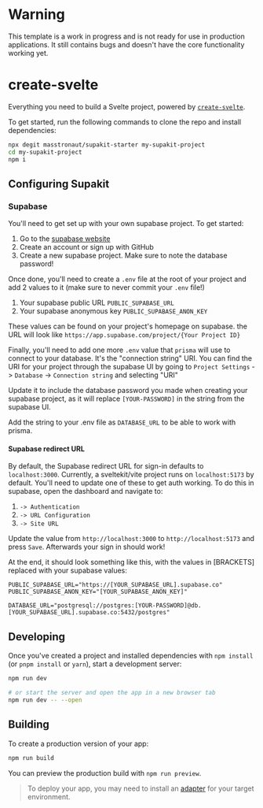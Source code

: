 # Warning

This template is a work in progress and is not ready for use in production applications. It still contains bugs and doesn't have the core functionality working yet.

# create-svelte

Everything you need to build a Svelte project, powered by [`create-svelte`](https://github.com/sveltejs/kit/tree/master/packages/create-svelte).

To get started, run the following commands to clone the repo and install dependencies:

```bash
npx degit masstronaut/supakit-starter my-supakit-project
cd my-supakit-project
npm i
```

## Configuring Supakit

### Supabase

You'll need to get set up with your own supabase project. To get started:

1. Go to the [supabase website](https://supabase.com/)
2. Create an account or sign up with GitHub
3. Create a new supabase project. Make sure to note the database password!

Once done, you'll need to create a `.env` file at the root of your project and add 2 values to it (make sure to never commit your `.env` file!)

1. Your supabase public URL `PUBLIC_SUPABASE_URL`
2. Your supabase anonymous key `PUBLIC_SUPABASE_ANON_KEY`

These values can be found on your project's homepage on supabase. the URL will look like `https://app.supabase.com/project/{Your Project ID}`

Finally, you'll need to add one more `.env` value that `prisma` will use to connect to your database. It's the "connection string" URI.
You can find the URI for your project through the supabase UI by going to `Project Settings` -> `Database` -> `Connection string` and selecting "URI"

Update it to include the database password you made when creating your supabase project, as it will replace `[YOUR-PASSWORD]` in the string from the supabase UI.

Add the string to your .env file as `DATABASE_URL` to be able to work with prisma.

#### Supabase redirect URL

By default, the Supabase redirect URL for sign-in defaults to `localhost:3000`. 
Currently, a sveltekit/vite project runs on `localhost:5173` by default. 
You'll need to update one of these to get auth working. To do this in supabase, 
open the dashboard and navigate to:

1. `-> Authentication`
2. `-> URL Configuration`
3. `-> Site URL`

Update the value from `http://localhost:3000` to `http://localhost:5173` and press `Save`. Afterwards your sign in should work!

At the end, it should look something like this, with the values in [BRACKETS] replaced with your supabase values:

```
PUBLIC_SUPABASE_URL="https://[YOUR_SUPABASE_URL].supabase.co"
PUBLIC_SUPABASE_ANON_KEY="[YOUR_SUPABASE_ANON_KEY]"

DATABASE_URL="postgresql://postgres:[YOUR-PASSWORD]@db.[YOUR_SUPABASE_URL].supabase.co:5432/postgres"
```

## Developing

Once you've created a project and installed dependencies with `npm install` (or `pnpm install` or `yarn`), start a development server:

```bash
npm run dev

# or start the server and open the app in a new browser tab
npm run dev -- --open
```

## Building

To create a production version of your app:

```bash
npm run build
```

You can preview the production build with `npm run preview`.

> To deploy your app, you may need to install an [adapter](https://kit.svelte.dev/docs/adapters) for your target environment.
